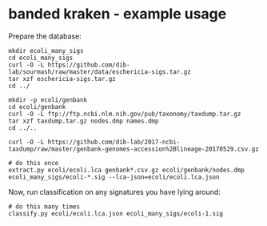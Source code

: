 # banded kraken - example usage

Prepare the database:

```
mkdir ecoli_many_sigs
cd ecoli_many_sigs
curl -O -L https://github.com/dib-lab/sourmash/raw/master/data/eschericia-sigs.tar.gz
tar xzf eschericia-sigs.tar.gz
cd ../

mkdir -p ecoli/genbank
cd ecoli/genbank
curl -O -L ftp://ftp.ncbi.nlm.nih.gov/pub/taxonomy/taxdump.tar.gz
tar xzf taxdump.tar.gz nodes.dmp names.dmp
cd ../..

curl -O -L https://github.com/dib-lab/2017-ncbi-taxdump/raw/master/genbank-genomes-accession%2Blineage-20170529.csv.gz

# do this once
extract.py ecoli/ecoli.lca genbank*.csv.gz ecoli/genbank/nodes.dmp ecoli_many_sigs/ecoli-*.sig --lca-json=ecoli/ecoli.lca.json
```

Now, run classification on any signatures you have lying around:

```
# do this many times
classify.py ecoli/ecoli.lca.json ecoli_many_sigs/ecoli-1.sig
```

